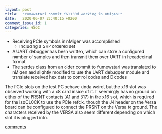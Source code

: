 ```yaml
---
layout: post
title:  "Yumewatari commit f61133d working in nMigen!"
date:   2020-06-07 23:40:15 +0200
comment_issue_id: 1
categories: GSoC
---
```

- Receiving PCIe symbols in nMigen was accomplished
	- Including a SKP ordered set
- A UART debugger has been written, which can store a configured number of samples and then transmit them over UART in hexadecimal format
- The serdes class from an older commit to Yumewatari was translated to nMigen and slightly modified to use the UART debugger module and translate received hex data to control codes and D codes

The PCIe slots on the test PC behave kinda weird, but the x16 slot was observed working with a x8 card inside of it.
It seemingly has no ground on either of the PRSNT contacts (A1 and B17) in the x16 slot, which is required for the ispCLOCK to use the PCIe refclk, though the J4 header on the Versa board can be configured to connect the PRSNT on the Versa to ground.
The characters received by the VERSA also seem different depending on which slot it is plugged into.

[comments][comments]

[git]: https://github.com/ECP5-PCIe/ECP5-PCIe
[Comments]: https://github.com/ECP5-PCIe/ECP5-PCIe.github.io/issues/8